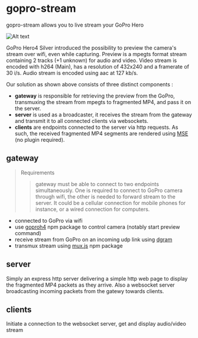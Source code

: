 # gopro-stream

gopro-stream allows you to live stream your GoPro Hero

![Alt text](doc/architecture.png?raw=true "Overview")

GoPro Hero4 Silver introduced the possibility to preview the camera's stream over wifi, even while capturing. Preview is a mpegts format stream containing 2 tracks (+1 unknown) for audio and video. Video stream is encoded with h264 (Main), has a resolution of 432x240 and a framerate of 30 i/s. Audio stream is encoded using aac at 127 kb/s.

Our solution as shown above consists of three distinct components :
- __gateway__ is responsible for retrieving the preview from the GoPro, transmuxing the stream from mpegts to fragmented MP4, and pass it on the server.
- __server__ is used as a broadcaster, it receives the stream from the gateway and transmit it to all connected clients via websockets.
- __clients__ are endpoints connected to the server via http requests. As such, the received fragmented MP4 segments are rendered using [MSE](http://www.w3.org/TR/media-source/) (no plugin required).

## gateway

> Requirements
>> gateway must be able to connect to two endpoints simultaneously. One is required to connect to GoPro camera through wifi, the other is needed to forward stream to the server. It could be a cellular connection for mobile phones for instance, or a wired connection for computers.

- connected to GoPro via wifi
- use [goproh4](https://github.com/citolen/goproh4) npm package to control camera (notably start preview command)
- receive stream from GoPro on an incoming udp link using [dgram](https://nodejs.org/api/dgram.html)
- transmux stream using [mux.js](https://github.com/videojs/mux.js) npm package

## server

Simply an express http server delivering a simple http web page to display the fragmented MP4 packets as they arrive. Also a websocket server broadcasting incoming packets from the gatewy towards clients.

## clients

Initiate a connection to the websocket server, get and display audio/video stream